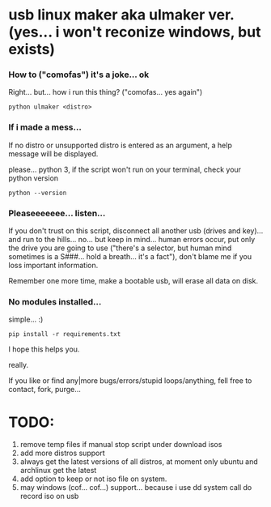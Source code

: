 # usb linux maker aka ulmaker ver. (yes... i won't reconize windows, but exists)

### How to ("comofas") it's a joke... ok
Right... but... how i run this thing? ("comofas... yes again")
```
python ulmaker <distro>
```

### If i made a mess...
If no distro or unsupported distro is entered as an argument, a help message will be displayed.

please... python 3, if the script won't run on your terminal, check your python version
```
python --version
```

### Pleaseeeeeee... listen...
If you don't trust on this script, disconnect all another usb (drives and key)... and run to the hills... no... but keep in mind... human errors occur, put only the drive you are going to use ("there's a selector, but human mind sometimes is a S###... hold a breath... it's a fact"), don't blame me if you loss important information.

Remember one more time, make a bootable usb, will erase all data on disk.

### No modules installed...
simple... :)
```
pip install -r requirements.txt
```

I hope this helps you.

really.


If you like or find any|more bugs/errors/stupid loops/anything, fell free to contact, fork, purge...



# TODO:
1. remove temp files if manual stop script under download isos
1. add more distros support
1. always get the latest versions of all distros, at moment only ubuntu and archlinux get the latest
1. add option to keep or not iso file on system.
1. may windows (cof... cof...) support... because i use dd system call do record iso on usb
